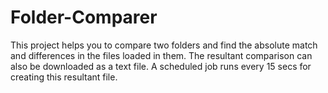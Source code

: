 # Folder-Comparer
This project helps you to compare two folders and find the absolute match and differences in the files loaded in them. The resultant comparison can also be downloaded as a text file. A scheduled job runs every 15 secs for creating this resultant file. 
